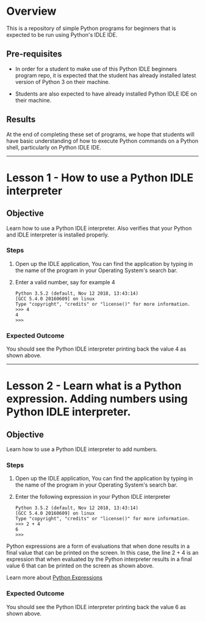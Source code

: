 # Overview

This is a repository of simple Python programs for beginners that is expected to be run using Python's IDLE IDE.

## Pre-requisites

- In order for a student to make use of this Python IDLE beginners program repo, it is expected that the student has already installed latest version of Python 3 on their machine.

- Students are also expected to have already installed Python IDLE IDE on their machine.

## Results

At the end of completing these set of programs, we hope that students will have basic understanding of how to execute Python commands on a Python shell, particularly on Python IDLE IDE.


_________

# Lesson 1 - How  to use a Python IDLE interpreter

## Objective

Learn how to use a Python IDLE interpreter. Also verifies that your Python and IDLE interpreter is installed properly.

### Steps

1. Open up the IDLE application, You can find the application by typing in the name of the program in your Operating System's search bar.

2. Enter a valid number, say for example 4
    ```
    Python 3.5.2 (default, Nov 12 2018, 13:43:14) 
    [GCC 5.4.0 20160609] on linux
    Type "copyright", "credits" or "license()" for more information.
    >>> 4
    4
    >>>
    ```

### Expected Outcome

You should see the Python IDLE interpreter printing back the value 4 as shown above.

_________

# Lesson 2 - Learn what is a Python expression. Adding numbers using Python IDLE interpreter.

## Objective

Learn how to use a Python IDLE interpreter to add numbers.

### Steps

1. Open up the IDLE application, You can find the application by typing in the name of the program in your Operating System's search bar.

2. Enter the following expression in your Python IDLE interpreter

    ```
    Python 3.5.2 (default, Nov 12 2018, 13:43:14) 
    [GCC 5.4.0 20160609] on linux
    Type "copyright", "credits" or "license()" for more information.
    >>> 2 + 4
    6
    >>>
    ```

Python expressions are a form of evaluations that when done results in a final value that can be printed on the screen. In this case, the line 2 + 4 is an expression that when evaluated by the Python interpreter results in a final value 6 that can be printed on the screen as shown above.

Learn more about [Python Expressions](https://muddoo.com/tutorials/difference-between-expression-and-statement-in-python/)

### Expected Outcome

You should see the Python IDLE interpreter printing back the value 6 as shown above.
